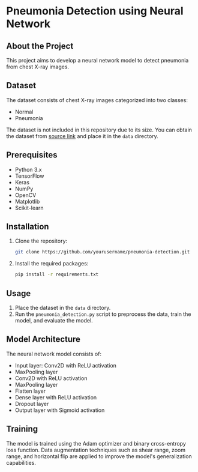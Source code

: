 # Pneumonia Detection using Neural Network

## About the Project

This project aims to develop a neural network model to detect pneumonia from chest X-ray images.

## Dataset

The dataset consists of chest X-ray images categorized into two classes:

- Normal
- Pneumonia

The dataset is not included in this repository due to its size. You can obtain the dataset from [source link](#) and place it in the `data` directory.

## Prerequisites

- Python 3.x
- TensorFlow
- Keras
- NumPy
- OpenCV
- Matplotlib
- Scikit-learn

## Installation

1. Clone the repository:

    ```bash
    git clone https://github.com/yourusername/pneumonia-detection.git
    ```

2. Install the required packages:

    ```bash
    pip install -r requirements.txt
    ```

## Usage

1. Place the dataset in the `data` directory.
2. Run the `pneumonia_detection.py` script to preprocess the data, train the model, and evaluate the model.

## Model Architecture

The neural network model consists of:

- Input layer: Conv2D with ReLU activation
- MaxPooling layer
- Conv2D with ReLU activation
- MaxPooling layer
- Flatten layer
- Dense layer with ReLU activation
- Dropout layer
- Output layer with Sigmoid activation

## Training

The model is trained using the Adam optimizer and binary cross-entropy loss function. Data augmentation techniques such as shear range, zoom range, and horizontal flip are applied to improve the model's generalization capabilities.

<!---
Shafrin04/Shafrin04 is a ✨ special ✨ repository because its `README.md` (this file) appears on your GitHub profile.
You can click the Preview link to take a look at your changes.
--->
